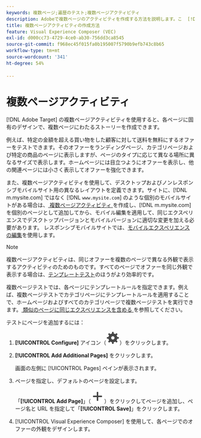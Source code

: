```yaml
---
keywords: 複数ページ;遍歴のテスト;複数ページアクティビティ
description: Adobeで複数ページのアクティビティを作成する方法を説明します。こ  [!DNL Target]  により、各ページに固有のデザインを使用して、複数ページにわたるストーリーを作成できます。
title: 複数ページアクティビティの作成方法
feature: Visual Experience Composer (VEC)
exl-id: d000cc73-4729-4ce0-ab30-756dd3ca8545
source-git-commit: f968ec45f015fa0b195007f5790b9efb743c8b65
workflow-type: tm+mt
source-wordcount: '341'
ht-degree: 54%

---
```


# 複数ページアクティビティ

[!DNL Adobe Target] の複数ページアクティビティを使用すると、各ページに固有のデザインで、複数ページにわたるストーリーを作成できます。

例えば、特定の金額を超える買い物をした顧客に対して送料を無料にするオファーをテストできます。そのオファーをランディングページ、カテゴリページおよび特定の商品のページに表示しますが、ページのタイプに応じて異なる場所に異なるサイズで表示します。ホームページには目立つようにオファーを表示し、他の関連ページには小さく表示してオファーを強化できます。

また、複数ページアクティビティを使用して、デスクトップおよびノンレスポンシブモバイルサイト用の異なるレイアウトを定義できます。サイトに、[!DNL m.mysite.com] ではなく [!DNL `www.mysite.com`] のような個別のモバイルサイトがある場合は、[ 複数ページアクティビティ ](/help/main/c-experiences/c-visual-experience-composer/multipage-activity.md#concept_277E096063E14813AC5D8EDFA1D2ED48) を作成し、[!DNL m.mysite.com] を個別のページとして追加してから、モバイル編集を適用して、同じエクスペリエンスでデスクトップバージョンとモバイルバージョンに適切な変更を加える必要があります。 レスポンシブモバイルサイトでは、[モバイルエクスペリエンスの編集](/help/main/c-experiences/c-visual-experience-composer/mobile-viewports.md#concept_8E45527C4ABC41D59AA3553BEDC76FA5)を使用します。

>[!NOTE]
>
>複数ページアクティビティは、同じオファーを複数のページで異なる外観で表示するアクティビティのためのものです。すべてのページでオファーを同じ外観で表示する場合は、[テンプレートテスト](/help/main/c-experiences/c-visual-experience-composer/temtest.md#task_2539D51A18044F82B0D9895636546781)のほうがより効率的です。

複数ページテストでは、各ページにテンプレートルールを指定できます。例えば、複数ページテストでカテゴリページにテンプレートルールを適用することで、ホームページおよびすべてのカテゴリページで複数ページテストを実行できます。[ 類似のページに同じエクスペリエンスを含める ](/help/main/c-experiences/c-visual-experience-composer/temtest.md#task_2539D51A18044F82B0D9895636546781) を参照してください。

テストにページを追加するには：

1. **[!UICONTROL Configure]** アイコン（![ 設定アイコン ](/help/main/assets/icons/Setting.svg)）をクリックします。
1. **[!UICONTROL Add Additional Pages]** をクリックします。

   画面の左側に [!UICONTROL Pages] ペインが表示されます。

1. ページを指定し、デフォルトのページを設定します。

   「**[!UICONTROL Add Page]**」（![ 追加アイコン ](/help/main/assets/icons/Add.svg)）をクリックしてページを追加し、ページ名と URL を指定して「**[!UICONTROL Save]**」をクリックします。

1. [!UICONTROL Visual Experience Composer] を使用して、各ページでのオファーの外観をデザインします。

